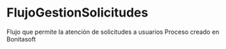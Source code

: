 # FlujoGestionSolicitudes
Flujo que permite la atención de solicitudes a usuarios
Proceso creado en Bonitasoft
